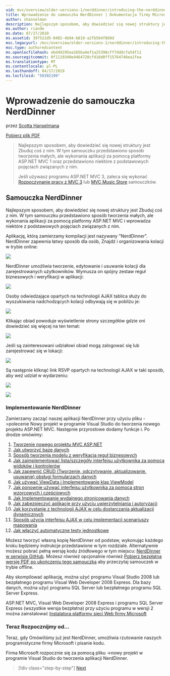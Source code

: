 ```yaml
---
uid: mvc/overview/older-versions-1/nerddinner/introducing-the-nerddinner-tutorial
title: Wprowadzenie do samouczka NerdDinner | Dokumentacja firmy Microsoft
author: shanselman
description: Najlepszym sposobem, aby dowiedzieć się nowej struktury jest Zbuduj coś z nim. Ten samouczek zawiera szczegółowe instrukcje dotyczące tworzenia aplikacji mały, ale pełny, za pomocą ASP.NE...
ms.author: riande
ms.date: 07/27/2010
ms.assetid: 397522d5-0402-4b94-b810-a2fb564f869d
msc.legacyurl: /mvc/overview/older-versions-1/nerddinner/introducing-the-nerddinner-tutorial
msc.type: authoredcontent
ms.openlocfilehash: ebd49295ea165ba4ef1a25398cff7dddcfa54f11
ms.sourcegitcommit: 0f1119340e4464720cfd16d0ff15764746ea1fea
ms.translationtype: MT
ms.contentlocale: pl-PL
ms.lasthandoff: 04/17/2019
ms.locfileid: "59392199"
---
```

# <a name="introducing-the-nerddinner-tutorial"></a>Wprowadzenie do samouczka NerdDinner

przez [Scotta Hanselmana](https://github.com/shanselman)

[Pobierz plik PDF](http://aspnetmvcbook.s3.amazonaws.com/aspnetmvc-nerdinner_v1.pdf)

> Najlepszym sposobem, aby dowiedzieć się nowej struktury jest Zbuduj coś z nim. W tym samouczku przedstawiono sposób tworzenia małych, ale wykonania aplikacji za pomocą platformy ASP.NET MVC 1 oraz przedstawiono niektóre z podstawowych pojęciach związanych z nim.
> 
> Jeśli używasz programu ASP.NET MVC 3, zaleca się wykonać [Rozpoczynanie pracy z MVC 3](../../older-versions/getting-started-with-aspnet-mvc3/cs/intro-to-aspnet-mvc-3.md) lub [MVC Music Store](../../older-versions/mvc-music-store/mvc-music-store-part-1.md) samouczków.


## <a name="nerddinner-tutorial"></a>Samouczka NerdDinner

Najlepszym sposobem, aby dowiedzieć się nowej struktury jest Zbuduj coś z nim. W tym samouczku przedstawiono sposób tworzenia małych, ale wykonania aplikacji za pomocą platformy ASP.NET MVC i wprowadza niektóre z podstawowych pojęciach związanych z nim.

Aplikację, którą zamierzamy kompilacji jest nazywany "NerdDinner". NerdDinner zapewnia łatwy sposób dla osób, Znajdź i organizowania kolacji w trybie online:

![](introducing-the-nerddinner-tutorial/_static/image1.png)

NerdDinner umożliwia tworzenie, edytowanie i usuwanie kolacji dla zarejestrowanych użytkowników. Wymusza on spójny zestaw reguł biznesowych i weryfikacji w aplikacji:

![](introducing-the-nerddinner-tutorial/_static/image2.png)

Osoby odwiedzające opartych na technologii AJAX tablica służy do wyszukiwania nadchodzących kolacji odbywają się w pobliżu je:

![](introducing-the-nerddinner-tutorial/_static/image3.png)

Klikając obiad powoduje wyświetlenie strony szczegółów gdzie oni dowiedzieć się więcej na ten temat:

![](introducing-the-nerddinner-tutorial/_static/image4.png)

Jeśli są zainteresowani udziałowi obiad mogą zalogować się lub zarejestrować się w lokacji:

![](introducing-the-nerddinner-tutorial/_static/image5.png)

Są następnie kliknąć link RSVP opartych na technologii AJAX w taki sposób, aby weź udział w wydarzeniu:

![](introducing-the-nerddinner-tutorial/_static/image6.png)

![](introducing-the-nerddinner-tutorial/_static/image7.png)

### <a name="implementing-nerddinner"></a>Implementowanie NerdDinner

Zamierzamy zacząć naszej aplikacji NerdDinner przy użyciu pliku -&gt;polecenie Nowy projekt w programie Visual Studio do tworzenia nowego projektu ASP.NET MVC. Następnie przyrostowe dodamy funkcje i. Po drodze omówimy:

1. [Tworzenie nowego projektu MVC ASP.NET](create-a-new-aspnet-mvc-project.md)
2. [Jak utworzyć bazę danych](create-a-database.md)
3. [Sposób tworzenia modelu z weryfikacją reguł biznesowych](build-a-model-with-business-rule-validations.md)
4. [Jak zaimplementować lista/szczegóły interfejsu użytkownika za pomocą widoków i kontrolerów](use-controllers-and-views-to-implement-a-listingdetails-ui.md)
5. [Jak zapewnić CRUD (Tworzenie, odczytywanie, aktualizowanie, usuwanie) obsługi formularzach danych](provide-crud-create-read-update-delete-data-form-entry-support.md)
6. [Jak używać ViewData i Implementowanie klas ViewModel](use-viewdata-and-implement-viewmodel-classes.md)
7. [Jak ponownie używać interfejsu użytkownika za pomocą stron wzorcowych i częściowych](re-use-ui-using-master-pages-and-partials.md)
8. [Jak Implementowanie wydajnego stronicowania danych](implement-efficient-data-paging.md)
9. [Jak zabezpieczyć aplikacje przy użyciu uwierzytelniania i autoryzacji](secure-applications-using-authentication-and-authorization.md)
10. [Jak korzystanie z technologii AJAX w celu dostarczania aktualizacji dynamicznych](use-ajax-to-deliver-dynamic-updates.md)
11. [Sposób użycia interfejsu AJAX w celu implementacji scenariuszy mapowania](use-ajax-to-implement-mapping-scenarios.md)
12. [Jak włączyć automatyczne testy jednostkowe](enable-automated-unit-testing.md)

Możesz tworzyć własną kopię NerdDinner od podstaw, wykonując każdego kroku będziemy instrukcje przedstawione w tym rozdziale. Alternatywnie możesz pobrać pełną wersję kodu źródłowego w tym miejscu: [NerdDinner w serwisie GitHub](https://github.com/AspNetMVPSamples/NerdDinner). Możesz również opcjonalnie również [Pobierz bezpłatną wersję PDF po ukończeniu tego samouczka](http://aspnetmvcbook.s3.amazonaws.com/aspnetmvc-nerdinner_v1.pdf) aby przeczytaj samouczek w trybie offline.

Aby skompilować aplikację, można użyć programu Visual Studio 2008 lub bezpłatnego programu Visual Web Developer 2008 Express. Dla bazy danych, można użyć programu SQL Server lub bezpłatnego programu SQL Server Express.

ASP.NET MVC, Visual Web Developer 2008 Express i programu SQL Server Express (wszystkie wersja bezpłatna) przy użyciu programu w wersji 2 można zainstalować [Instalatora platformy sieci Web firmy Microsoft](https://www.microsoft.com/web/downloads/platform.aspx)

### <a name="now-lets-get-started"></a>Teraz Rozpocznijmy od...

Teraz, gdy Omówiliśmy już jest NerdDinner, umożliwia rzutowanie naszych programistyczne firmy Microsoft i pisanie kodu.

Firma Microsoft rozpocznie się za pomocą pliku -&gt;nowy projekt w programie Visual Studio do tworzenia aplikacji NerdDinner.

> [!div class="step-by-step"]
> [Next](create-a-new-aspnet-mvc-project.md)
